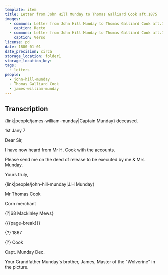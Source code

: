 ```yaml
---
template: item
title: Letter from John Hill Munday to Thomas Galliard Cook aft.1875 
images:
  - commons: Letter from John Hill Munday to Thomas Galliard Cook aft.1875.png
    caption: Recto
  - commons: Letter from John Hill Munday to Thomas Galliard Cook aft.1875 (verso).png
    caption: Verso
license: pd
date: 1880-01-01
date_precision: circa
storage_location: folder1
storage_location_key: 
tags:
  - letters
people:
  - john-hill-munday
  - Thomas Galliard Cook
  - james-william-munday
---
```


## Transcription

{link|people/james-william-munday|Captain Munday} deceased.

1st Jany 7

Dear Sir,

I have now heard from Mr H. Cook with the accounts.

Please send me on the deed of release to be executed by me & Mrs Munday.

Yours truly,

{link|people/john-hill-munday|J.H Munday}

Mr Thomas Cook

Corn merchant

{?|68 Mackinley Mews}

{{{page-break}}}

{?} 1867

{?} Cook

Capt. Munday Dec.

Your Grandfather Munday's brother, James, Master of the "Wolverine" in the picture.
